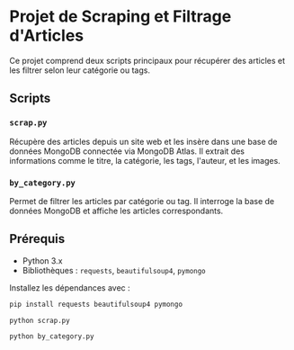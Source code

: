 # Projet de Scraping et Filtrage d'Articles

Ce projet comprend deux scripts principaux pour récupérer des articles et les filtrer selon leur catégorie ou tags.

## Scripts

### `scrap.py`
Récupère des articles depuis un site web et les insère dans une base de données MongoDB connectée via MongoDB Atlas. Il extrait des informations comme le titre, la catégorie, les tags, l'auteur, et les images.

### `by_category.py`
Permet de filtrer les articles par catégorie ou tag. Il interroge la base de données MongoDB et affiche les articles correspondants.

## Prérequis

- Python 3.x
- Bibliothèques : `requests`, `beautifulsoup4`, `pymongo`

Installez les dépendances avec :

```bash
pip install requests beautifulsoup4 pymongo

python scrap.py

python by_category.py
